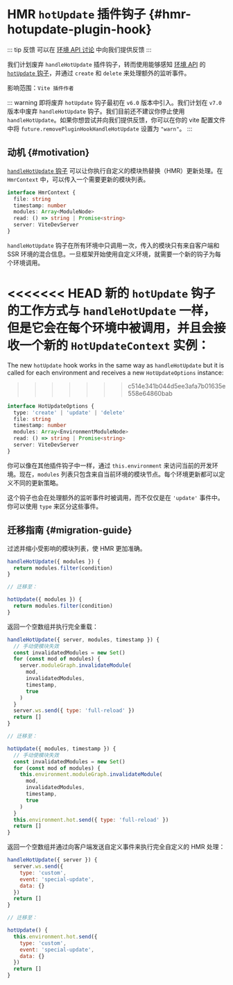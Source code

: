 # HMR `hotUpdate` 插件钩子 {#hmr-hotupdate-plugin-hook}

::: tip 反馈
可以在 [环境 API 讨论](https://github.com/vitejs/vite/discussions/16358) 中向我们提供反馈
:::

我们计划废弃 `handleHotUpdate` 插件钩子，转而使用能够感知 [环境 API](/guide/api-environment.md) 的 [`hotUpdate` 钩子](/guide/api-environment#the-hotupdate-hook)，并通过 `create` 和 `delete` 来处理额外的监听事件。

影响范围：`Vite 插件作者`

::: warning 即将废弃
`hotUpdate` 钩子最初在 `v6.0` 版本中引入。我们计划在 `v7.0` 版本中废弃 `handleHotUpdate` 钩子。我们目前还不建议你停止使用 `handleHotUpdate`。如果你想尝试并向我们提供反馈，你可以在你的 vite 配置文件中将 `future.removePluginHookHandleHotUpdate` 设置为 `"warn"`。
:::

## 动机 {#motivation}

[`handleHotUpdate` 钩子](/guide/api-plugin.md#handlehotupdate) 可以让你执行自定义的模块热替换（HMR）更新处理。在 `HmrContext` 中，可以传入一个需要更新的模块列表。

```ts
interface HmrContext {
  file: string
  timestamp: number
  modules: Array<ModuleNode>
  read: () => string | Promise<string>
  server: ViteDevServer
}
```

`handleHotUpdate` 钩子在所有环境中只调用一次，传入的模块只有来自客户端和 SSR 环境的混合信息。一旦框架开始使用自定义环境，就需要一个新的钩子为每个环境调用。

<<<<<<< HEAD
新的 `hotUpdate` 钩子的工作方式与 `handleHotUpdate` 一样，但是它会在每个环境中被调用，并且会接收一个新的 `HotUpdateContext` 实例：
=======
The new `hotUpdate` hook works in the same way as `handleHotUpdate` but it is called for each environment and receives a new `HotUpdateOptions` instance:
>>>>>>> c514e341b044d5ee3afa7b01635e558e64860bab

```ts
interface HotUpdateOptions {
  type: 'create' | 'update' | 'delete'
  file: string
  timestamp: number
  modules: Array<EnvironmentModuleNode>
  read: () => string | Promise<string>
  server: ViteDevServer
}
```

你可以像在其他插件钩子中一样，通过 `this.environment` 来访问当前的开发环境。现在，`modules` 列表只包含来自当前环境的模块节点。每个环境更新都可以定义不同的更新策略。

这个钩子也会在处理额外的监听事件时被调用，而不仅仅是在 `'update'` 事件中。你可以使用 `type` 来区分这些事件。

## 迁移指南 {#migration-guide}

过滤并缩小受影响的模块列表，使 HMR 更加准确。

```js
handleHotUpdate({ modules }) {
  return modules.filter(condition)
}

// 迁移至：

hotUpdate({ modules }) {
  return modules.filter(condition)
}
```

返回一个空数组并执行完全重载：

```js
handleHotUpdate({ server, modules, timestamp }) {
  // 手动使模块失效
  const invalidatedModules = new Set()
  for (const mod of modules) {
    server.moduleGraph.invalidateModule(
      mod,
      invalidatedModules,
      timestamp,
      true
    )
  }
  server.ws.send({ type: 'full-reload' })
  return []
}

// 迁移至：

hotUpdate({ modules, timestamp }) {
  // 手动使模块失效
  const invalidatedModules = new Set()
  for (const mod of modules) {
    this.environment.moduleGraph.invalidateModule(
      mod,
      invalidatedModules,
      timestamp,
      true
    )
  }
  this.environment.hot.send({ type: 'full-reload' })
  return []
}
```

返回一个空数组并通过向客户端发送自定义事件来执行完全自定义的 HMR 处理：

```js
handleHotUpdate({ server }) {
  server.ws.send({
    type: 'custom',
    event: 'special-update',
    data: {}
  })
  return []
}

// 迁移至：

hotUpdate() {
  this.environment.hot.send({
    type: 'custom',
    event: 'special-update',
    data: {}
  })
  return []
}
```
